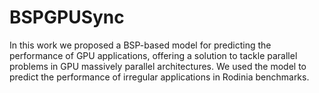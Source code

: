# BSPGPUSync

In this work we proposed a BSP-based model for predicting the
performance of GPU applications, offering a solution to tackle parallel
problems in GPU massively parallel architectures. We used the model to
predict the performance of irregular applications in Rodinia benchmarks.
